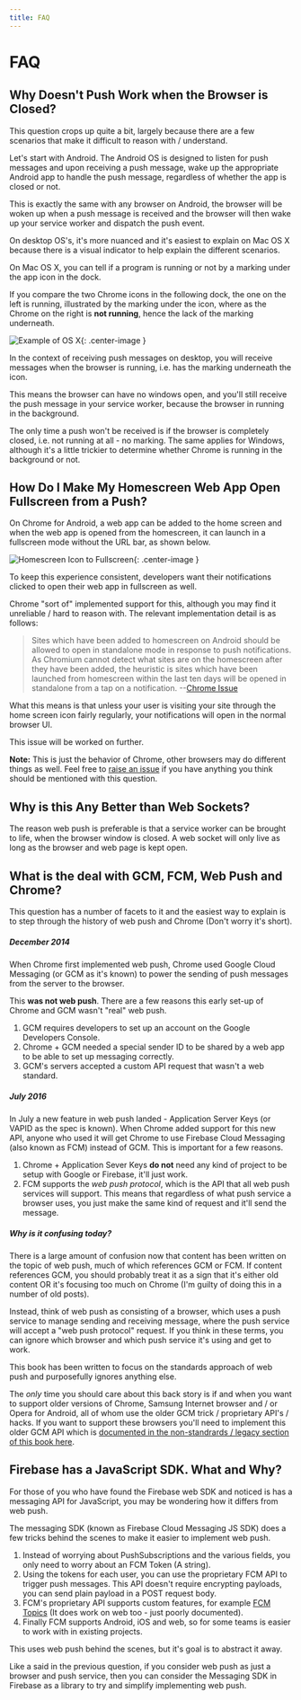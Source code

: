 ```yaml
---
title: FAQ
---
```

# FAQ

## Why Doesn't Push Work when the Browser is Closed?

This question crops up quite a bit, largely because there are a few scenarios that make it difficult to reason with / understand.

Let's start with Android. The Android OS is designed to listen for push messages and upon receiving a push message, wake up the appropriate Android app to handle the push message, regardless of whether the app is closed or not.

This is exactly the same with any browser on Android, the browser will be woken
up when a push message is received and the browser will then wake up your
service worker and dispatch the push event.

On desktop OS's, it's more nuanced and it's easiest to explain on Mac OS X
because there is a visual indicator to help explain the different scenarios.

On Mac OS X, you can tell if a program is running or not by a marking
under the app icon in the dock.

If you compare the two Chrome icons in the following dock, the one on the left
is running, illustrated by the marking under the icon, where as the Chrome
on the right is **not running**, hence the lack of the marking underneath.

![Example of OS X](/images/faq/os-x-dock.png){: .center-image }

In the context of receiving push messages on desktop, you will receive messages
when the browser is running, i.e. has the marking underneath the icon.

This means the browser can have no windows open, and you'll still receive the push message in your service worker, because the browser in running in the background.

The only time a push won't be received is if the browser is completely closed, i.e. not running at all - no marking. The same applies for Windows, although it's a little trickier to determine whether Chrome is running in the background or not.

## How Do I Make My Homescreen Web App Open Fullscreen from a Push?

On Chrome for Android, a web app can be added to the home screen and when the web app is opened from the homescreen, it can launch in a fullscreen mode without the URL bar, as shown below.

![Homescreen Icon to Fullscreen](/images/faq/gauntface-homescreen-to-fullscreen.png){: .center-image }

To keep this experience consistent, developers want their notifications clicked to open their web app in fullscreen as well.

Chrome "sort of" implemented support for this, although you may find it unreliable / hard to reason with. The relevant implementation detail is as follows:

> Sites which have been added to homescreen on Android should be
> allowed to open in standalone mode in response to push notifications. As
> Chromium cannot detect what sites are on the homescreen after they
> have been added, the heuristic is sites which have been launched from
> homescreen within the last ten days will be opened in standalone from
> a tap on a notification.
> --[Chrome Issue](https://bugs.chromium.org/p/chromium/issues/detail?id=541711)

What this means is that unless your user is visiting your site through the home screen icon fairly regularly, your notifications will open in the normal browser UI.

This issue will be worked on further.

**Note:** This is just the behavior of Chrome, other browsers may do different things as well. Feel free to [raise an issue](https://github.com/gauntface/web-push-book/issues) if you have anything you think should be mentioned with this question.

## Why is this Any Better than Web Sockets?

The reason web push is preferable is that a service worker can be brought to
life, when the browser window is closed. A web socket will only live as long as the browser and web page is kept open.

## What is the deal with GCM, FCM, Web Push and Chrome?

This question has a number of facets to it and the easiest way to explain is to
step through the history of web push and Chrome (Don't worry it's short).

##### December 2014
When Chrome first implemented web push, Chrome used Google Cloud Messaging (or GCM as it's known) to power the sending of push messages from the server to the browser.

This **was not web push**. There are a few reasons this early set-up of Chrome and GCM wasn't "real" web push.

1. GCM requires developers to set up an account on the Google Developers Console.
1. Chrome + GCM needed a special sender ID to be shared by a web app to be able to set up messaging correctly.
1. GCM's servers accepted a custom API request that wasn't a web standard.

##### July 2016
In July a new feature in web push landed - Application Server Keys (or VAPID as the spec is known). When Chrome added support for this new API, anyone who used it will get Chrome to use Firebase Cloud Messaging (also known as FCM) instead of GCM. This is important for a few reasons.

1. Chrome + Application Sever Keys **do not** need any kind of project to be setup with Google or Firebase, it'll just work.
1. FCM supports the *web push protocol*, which is the API that all web push services will support. This means that regardless of what push service a browser uses, you just make the same kind of request and it'll send the message.

##### Why is it confusing today?
There is a large amount of confusion now that content has been written on the topic of web push, much of which references GCM or FCM. If content references GCM, you should probably treat it as a sign that it's either old content OR it's focusing too much on Chrome (I'm guilty of doing this in a number of old posts).

Instead, think of web push as consisting of a browser, which uses a push service to manage sending and receiving message, where the push service will accept a "web push protocol" request. If you think in these terms, you can ignore which browser and which push service it's using and get to work.

This book has been written to focus on the standards approach of web push and purposefully ignores anything else.

The *only* time you should care about this back story is if and when you want to support older versions of Chrome, Samsung Internet browser and / or Opera for Android, all of whom use the older GCM trick / proprietary API's / hacks. If you want to support these browsers you'll need to implement this older GCM API which is [documented in the non-standrards / legacy section of this book here](/chapter-06/01-non-standards-browsers/).

## Firebase has a JavaScript SDK. What and Why?

For those of you who have found the Firebase web SDK and noticed is has a messaging API for JavaScript, you may be wondering how it differs from web push.

The messaging SDK (known as Firebase Cloud Messaging JS SDK) does a few tricks behind the scenes to make it easier to implement web push.

1. Instead of worrying about PushSubscriptions and the various fields, you only need to worry about an FCM Token (A string).
1. Using the tokens for each user, you can use the proprietary FCM API to trigger push messages. This API doesn't require encrypting payloads, you can send plain payload in a POST request body.
1. FCM's proprietary API supports custom features, for example [FCM Topics](https://firebase.google.com/docs/cloud-messaging/android/topic-messaging) (It does work on web too - just poorly documented).
1. Finally FCM supports Android, iOS and web, so for some teams is easier to work with in existing projects.

This uses web push behind the scenes, but it's goal is to abstract it away.

Like a said in the previous question, if you consider web push as just a browser and push service, then you can consider the Messaging SDK in Firebase as a library to try and simplify implementing web push.
